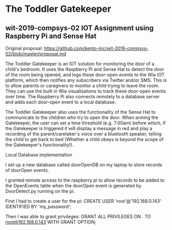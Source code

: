 # The Toddler Gatekeeper
## wit-2019-compsys-02 IOT Assignment using Raspberry Pi and Sense Hat

Original proposal: https://github.com/kento-mc/wit-2019-compsys-02/blob/master/proposal.md

The Toddler Gatekeeper is an IOT solution for monitoring the door of a child's bedroom. It uses the Raspberry Pi and Sense Hat to detect the door of the room being opened, and logs these door-open events to the Wia IOT platform, which then notifies any subscribers via Twitter and/or SMS. This is to allow parents or caregivers to monitor a child trying to leave the room. They can use the built in Wia visualisations to track these door-open events over time. The Raspberry Pi also connects remotely to a database server and adds each door-open event to a local database.

The Toddler Gatekeeper also uses the functionality of the Sense Hat to communicate to the children who try to open the door. When arming the Gatekeeper, the user can set a time threshold (e.g. 7:00am) before which, if the Gatekeeper is triggered it will display a message in red and play a recording of the parent/caretaker's voice over a bluetooth speaker, telling the child to get back to bed (Whether a child obeys is beyond the scope of the Gatekeeper's functionality!).






Local Database implementation

I set up a new database called doorOpenDB on my laptop to store records of doorOpen events. 


I granted remote access to the raspberry pi to allow records to be added to the OpenEvents table when the doorOpen event is generated by DoorDetect.py running on the pi.

First I had to create a user for the pi:
CREATE USER 'root'@'192.168.0.143' IDENTIFIED BY 'my_password';

Then I was able to grant privileges:
GRANT ALL PRIVILEGES ON *.* TO root@192.168.0.143 WITH GRANT OPTION;
